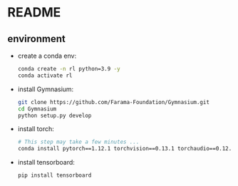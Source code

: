 # README

## environment
- create a conda env: 
  ```bash
  conda create -n rl python=3.9 -y
  conda activate rl
  ```
- install Gymnasium: 
  ```bash
  git clone https://github.com/Farama-Foundation/Gymnasium.git
  cd Gymnasium
  python setup.py develop
  ```
- install torch: 
  ```bash
  # This step may take a few minutes ...
  conda install pytorch==1.12.1 torchvision==0.13.1 torchaudio==0.12.1 -c pytorch -y
  ```
- install tensorboard: 
  ```bash
  pip install tensorboard
  ```